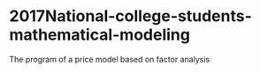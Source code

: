 # 2017National-college-students-mathematical-modeling
The program of a price model based on factor analysis
